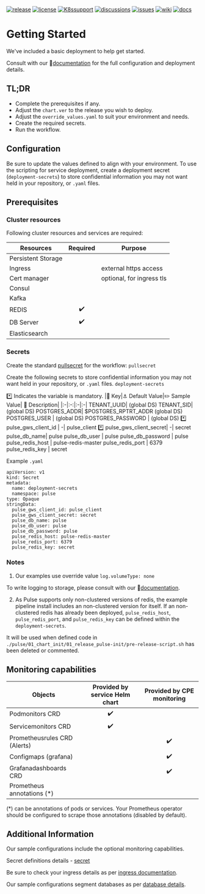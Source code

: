 [![release](https://flat.badgen.net/github/release/genesys/multicloud-services?color=pink)](https://github.com/genesys/multicloud-services/)
[![license](https://flat.badgen.net/github/license/genesys/multicloud-services?color=blue)](/LICENSE)
[![K8ssupport](https://flat.badgen.net/badge/supported%20K8s%20release/1.22/cyan)](https://all.docs.genesys.com/ReleaseNotes/Current/GenesysEngage-cloud/PrivateEdition)
[![discussions](https://img.shields.io/github/discussions/genesys/multicloud-services?style=flat-square&color=green)](https://github.com/genesys/multicloud-services/discussions)
[![issues](https://flat.badgen.net/github/open-issues/genesys/multicloud-services?color=purple)](https://github.com/genesys/multicloud-services/issues)
[![wiki](https://img.shields.io/badge/wiki-documentation-forestgreen?style=flat-square)](https://github.com/genesys/multicloud-services/wiki)
[![docs](https://flat.badgen.net/badge/Genesys%20Documentation/Pulse/?color=orange)](https://all.docs.genesys.com/PEC-REP/Current/PulsePEGuide)

# Getting Started
We've included a basic deployment to help get started.

Consult with our :book:[documentation](https://all.docs.genesys.com/PEC-REP/Current/PulsePEGuide) for the full configuration and deployment details.

## TL;DR
- Complete the prerequisites if any.
- Adjust the `chart.ver` to the release you wish to deploy.
- Adjust the `override_values.yaml` to suit your environment and needs.
- Create the required secrets.
- Run the workflow.

## Configuration

Be sure to update the values defined to align with your environment.
To use the scripting for service deployment, create a deployment secret (`deployment-secrets`) to store confidential information you may not want held in your repository, or `.yaml` files. 

## Prerequisites
### Cluster resources

Following cluster resources and services are required:

Resources | Required | Purpose
|-|:-:|-|
Persistent Storage | | 
Ingress |  | external https access
Cert manager |  | optional, for ingress tls
Consul |  |
Kafka |  |
REDIS | :heavy_check_mark: |
DB Server | :heavy_check_mark: |
Elasticsearch |  |

### Secrets 
Create the standard [pullsecret](/doc/secrets.md/#pull) for the workflow: 
`pullsecret`

Create the following secrets to store confidential information you may not want held in your repository, or `.yaml` files. 
`deployment-secrets`

:asterisk: Indicates the variable is mandatory.
|:key: Key|:anchor: Default Value|:pencil2: Sample Value| :book: Description|
|:-|:-:|:-|:-|
TENANT_UUID|  (global DS)
TENANT_SID|  (global DS)
POSTGRES_ADDR| $POSTGRES_RPTRT_ADDR (global DS)
POSTGRES_USER |  (global DS)
POSTGRES_PASSWORD |  (global DS)
:asterisk: pulse_gws_client_id | -| pulse_client
:asterisk: pulse_gws_client_secret| -| secret
pulse_db_name| pulse
pulse_db_user |  pulse
pulse_db_password |  pulse
pulse_redis_host |  pulse-redis-master
pulse_redis_port |  6379
pulse_redis_key |  secret


Example `.yaml`
```
apiVersion: v1
kind: Secret
metadata:
  name: deployment-secrets
  namespace: pulse
type: Opaque
stringData:
  pulse_gws_client_id: pulse_client
  pulse_gws_client_secret: secret
  pulse_db_name: pulse
  pulse_db_user: pulse
  pulse_db_password: pulse
  pulse_redis_host: pulse-redis-master
  pulse_redis_port: 6379
  pulse_redis_key: secret
```
### Notes
1. Our examples use override value `log.volumeType: none` 

To write logging to storage, please consult with our :book:[documentation](https://all.docs.genesys.com/PEC-REP/Current/PulsePEGuide).


2. As Pulse supports only non-clustered versions of redis, the example pipeline install includes an non-clustered version for itself. If an non-clustered redis has already been deployed, `pulse_redis_host`, `pulse_redis_port`, and `pulse_redis_key` can be defined within the `deployment-secrets`.


It will be used when defined code in `./pulse/01_chart_init/01_release_pulse-init/pre-release-script.sh` has been deleted or commented.  

## Monitoring capabilities

Objects | Provided by service Helm chart | Provided by CPE monitoring
|-|:-:|:-:|
Podmonitors CRD |:heavy_check_mark: | 
Servicemonitors CRD | :heavy_check_mark: | 
Prometheusrules CRD (Alerts) |  |:heavy_check_mark:
Configmaps (grafana) | | :heavy_check_mark:
Grafanadashboards CRD | | :heavy_check_mark:
Prometheus annotations (*) |  |

(*) can be annotations of pods or services. Your Prometheus operator should be configured to scrape those annotations (disabled by default).

## Additional Information

Our sample configurations include the optional monitoring capabilities. 

Secret definitions details - [secret](/doc/secrets.md)

Be sure to check your ingress details as per [ingress documentation](/doc/ingress.md).

Our sample configurations segment databases as per [database details](/doc/DATABASE.md).
